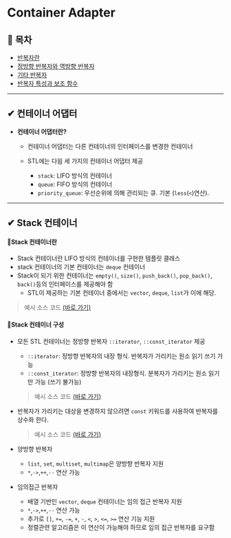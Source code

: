 ﻿# Container Adapter
## 📝 목차
- [반복자란](https://github.com/choisb/Study-Cpp-STL/tree/master/Ch10_Iterator#-반복자란)
- [정방향 반복자와 역방향 반복자](https://github.com/choisb/Study-Cpp-STL/tree/master/Ch10_Iterator#-정방향-반복자와-역방향-반복자)
- [기타 반복자](https://github.com/choisb/Study-Cpp-STL/tree/master/Ch10_Iterator#-기타-반복자)
- [반복자 특성과 보조 함수](https://github.com/choisb/Study-Cpp-STL/tree/master/Ch10_Iterator#-반복자-특성과-보조-함수)

___
## ✔ 컨테이너 어댑터
- **컨테이너 어댑터란?**
  - 컨테이너 어댑터는 다른 컨테이너의 인터페이스를 변경한 컨테이너
  - STL에는 다읨 세 가지의 컨테이너 어댑터 제공
  
    - `stack`: LIFO 방식의 컨테이너
    - `queue`: FIFO 방식의 컨테이너
    - `priority_queue`: 우선순위에 의해 관리되는 큐. 기본 (`less`(`<`)연산).

___
## ✔ Stack 컨테이너
#### 📍Stack 컨테이너란
  - Stack 컨테이너란 LIFO 방식의 컨테이너를 구현한 템플릿 클래스
  - stack 컨테이너의 기본 컨테이너는 `deque` 컨테이너
  - Stack이 되기 위한 컨테이너는 `empty()`, `size()`, `push_back()`, `pop_back()`, `back()`등의 인터페이스를 제공해야 함
    - STL이 제공하는 기본 컨테이너 중에서는 `vector`, `deque`, `list`가 이에 해당.
    
  > 예시 소스 코드 [(바로 가기)](https://github.com/choisb/Study-Cpp-STL/blob/master/Ch11_Container_Adapter/ex01_iterator_const_iterator.cpp)

#### 📍Stack 컨테이너 구성


- 모든 STL 컨테이너는 정방향 반복자 `::iterator`, `::const_iterator` 제공
  - `::iterator`: 정방향 반복자의 내장 형식. 반복자가 가리키는 원소 읽기 쓰기 가능
  - `::const_iterator`: 정방향 반복자의 내장형식. 분복자가 가리키는 원소 읽기만 가능 (쓰기 불가능)
  > 예시 소스 코드 [(바로 가기)](https://github.com/choisb/Study-Cpp-STL/blob/master/Ch10_Iterator/ex01_iterator_const_iterator.cpp)

- 반복자가 가리키는 대상을 변경하지 않으려면 `const` 키워드를 사용하여 반복자를 상수화 한다. 
  > 예시 소스 코드 [(바로 가기)](https://github.com/choisb/Study-Cpp-STL/blob/master/Ch10_Iterator/ex02_const_const_iterator.cpp)

- 양방향 반복자
  - `list`, `set`, `multiset`, `multimap`은 양방향 반복자 지원
  - `*`,`->`,`++`,`--` 연산 가능

- 임의접근 반복자
  - 배열 기반인 `vector`, `deque` 컨테이너는 임의 접근 반복자 지원
  - `*`,`->`,`++`,`--` 연산 가능
  - 추가로 `[]`, `+=`, `-=`, `+`, `-`, `<`, `>`, `<=`, `>=` 연산 기능 지원
  - 정렬관련 알고리즘은 이 연산이 가능해야 하므로 임의 접근 반복자를 요구함  
